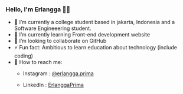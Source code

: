 ### Hello, I'm Erlangga 👋🏻

- 🔭 I’m currently a college student based in jakarta, Indonesia and a Software Engineeering student.
- 🌱 I’m currently learning Front-end development website
- 👯 I’m looking to collaborate on GitHub
- ⚡ Fun fact: Ambitious to learn education about technology (include coding)
- 📲 How to reach me: 
   - Instagram : [@erlangga.prima
](https://www.instagram.com/erlangga.prima/)

   - LinkedIn   : [ErlanggaPrima](https://www.linkedin.com/in/erlangga-mohamad-prima-prasetya-310763213/)
